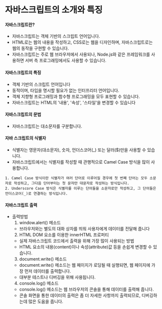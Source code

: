 # 자바스크립트의 소개와 특징


#### 자바스크립트란?
 - 자바스크립트는 객체 기반의 스크립트 언어입니다.
 - HTML로는 웹의 내용을 작성하고, CSS로는 웹을 디자인하며, 자바스크립트로는 웹의 동작을 구현할 수 있습니다.
 - 자바스크립트는 주로 웹 브라우저에서 사용되나, Node.js와 같은 프레임워크를 사용하면 서버 측 프로그래밍에서도 사용할 수 있습니다.


#### 자바스크립트의 특징
 - 객체 기반의 스크립트 언어입니다
 - 동적이며, 타입을 명시할 필요가 없는 인터프리터 언어입니다.
 - 객체 지향형 프로그래밍과 함수형 프로그래밍을 모두 표현할 수 있습니다.
 - 자바스크립트는 HTML의 '내용', '속성', '스타일'을 변경할 수 있습니다


#### 자바스크립트의 문법
 - 자바스크립트는 대소문자를 구분합니다.


#### 자바 스크립트의 식별자
 - 식별자는 영문자(대소문자), 숫자, 언더스코어(_) 또는 달러($)만을 사용할 수 있습니다.
 - 자바스크립트에서는 식별자를 작성할 때 관행적으로 Camel Case 방식을 많이 사용합니다.
 
```
1. Camel Case 방식이란 식별자가 여러 단어로 이루어질 경우에 첫 번째 단어는 모두 소문자로 작성하고, 그다음 단어부터는 첫 문자만 대문자로 작성하는 방식입니다.
2. Underscore Case 방식은 식별자를 이루는 단어들을 소문자로만 작성하고, 그 단어들은 언더스코어(_)로 연결하는 방식입니다.
```


#### 자바스크립트 출력
 - 출력방법
   1. window.alert() 메소드 
     - 브라우저와는 별도의 대화 상자를 띄워 사용자에게 데이터를 전달해 줍니다
   2. HTML DOM 요소를 이용한 innerHTML 프로퍼티
     - 실제 자바스크립트 코드에서 출력을 위해 가장 많이 사용되는 방법
     - HTML 요소의 내용(content)이나 속성(attribute)값 등을 손쉽게 변경할 수 있습니다.
   3. document.write() 메소드
     - document.write() 메소드는 웹 페이지가 로딩될 때 실행되면, 웹 페이지에 가장 먼저 데이터를 출력합니다.
     - 대부분 테스트나 디버깅을 위해 사용됩니다.
   4. console.log() 메소드
     - console.log() 메소드는 웹 브라우저의 콘솔을 통해 데이터를 출력해 줍니다.
     - 콘솔 화면을 통한 데이터의 출력은 좀 더 자세한 사항까지 출력되므로, 디버깅하는데 많은 도움을 줍니다.


